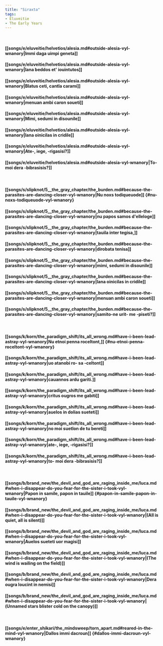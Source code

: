 ```yaml
---
title: "Siraxta"
tags:
- Eluveitie
- The Early Years
---
```

&nbsp;
#### [[songs/e/eluveitie/helvetios/alesia.md#outside-alesia-vyl-wnanory|Immi daga uimpi geneta]]
#### [[songs/e/eluveitie/helvetios/alesia.md#outside-alesia-vyl-wnanory|Iana beddos et' iouintutos]]
#### [[songs/e/eluveitie/helvetios/alesia.md#outside-alesia-vyl-wnanory|Blatus ceti, cantla carami]]
#### [[songs/e/eluveitie/helvetios/alesia.md#outside-alesia-vyl-wnanory|menuan ambi caron soueti]]
#### [[songs/e/eluveitie/helvetios/alesia.md#outside-alesia-vyl-wnanory|Mimi, sedumi in disounile]]
#### [[songs/e/eluveitie/helvetios/alesia.md#outside-alesia-vyl-wnanory|Iana oinicilas in cridile]]
#### [[songs/e/eluveitie/helvetios/alesia.md#outside-alesia-vyl-wnanory|Ate-, iege, -rigasisi?]]
#### [[songs/e/eluveitie/helvetios/alesia.md#outside-alesia-vyl-wnanory|To- moi dera -bibrasisis?]]
&nbsp;
#### [[songs/s/slipknot/5__the_gray_chapter/the_burden.md#because-the-parasites-are-dancing-closer-vyl-wnanory|Nu noxs todiqueuode]] {#nu-noxs-todiqueuode-vyl-wnanory}
#### [[songs/s/slipknot/5__the_gray_chapter/the_burden.md#because-the-parasites-are-dancing-closer-vyl-wnanory|nu papos samos d'elleloge]]
#### [[songs/s/slipknot/5__the_gray_chapter/the_burden.md#because-the-parasites-are-dancing-closer-vyl-wnanory|tauila inter tegisa,]]
#### [[songs/s/slipknot/5__the_gray_chapter/the_burden.md#because-the-parasites-are-dancing-closer-vyl-wnanory|dirobata tenisa]]
#### [[songs/s/slipknot/5__the_gray_chapter/the_burden.md#because-the-parasites-are-dancing-closer-vyl-wnanory|mimi, sedumi in disounile]]
#### [[songs/s/slipknot/5__the_gray_chapter/the_burden.md#because-the-parasites-are-dancing-closer-vyl-wnanory|Iana oinicilas in cridile]]
#### [[songs/s/slipknot/5__the_gray_chapter/the_burden.md#because-the-parasites-are-dancing-closer-vyl-wnanory|menuan ambi caron soueti]]
#### [[songs/s/slipknot/5__the_gray_chapter/the_burden.md#because-the-parasites-are-dancing-closer-vyl-wnanory|samito-ne urit- me -piseti?]]
&nbsp;
#### [[songs/k/korn/the_paradigm_shift/its_all_wrong.md#have-i-been-lead-astray-vyl-wnanory|Nu etnoi penna roceltont,]] {#nu-etnoi-penna-roceltont-vyl-wnanory}
#### [[songs/k/korn/the_paradigm_shift/its_all_wrong.md#have-i-been-lead-astray-vyl-wnanory|uo atanobi ro- sa -celtont]]
#### [[songs/k/korn/the_paradigm_shift/its_all_wrong.md#have-i-been-lead-astray-vyl-wnanory|cauannos ardu gariti.]]
#### [[songs/k/korn/the_paradigm_shift/its_all_wrong.md#have-i-been-lead-astray-vyl-wnanory|critus ougros me gabiti]]
#### [[songs/k/korn/the_paradigm_shift/its_all_wrong.md#have-i-been-lead-astray-vyl-wnanory|auelos in dolias sueteti]]
#### [[songs/k/korn/the_paradigm_shift/its_all_wrong.md#have-i-been-lead-astray-vyl-wnanory|no moi suetlon de tu bereti]]
#### [[songs/k/korn/the_paradigm_shift/its_all_wrong.md#have-i-been-lead-astray-vyl-wnanory|ate-, iege, -rigasisi?]]
#### [[songs/k/korn/the_paradigm_shift/its_all_wrong.md#have-i-been-lead-astray-vyl-wnanory|to- moi dera -bibrasisis?]]
&nbsp;
#### [[songs/b/brand_new/the_devil_and_god_are_raging_inside_me/luca.md#when-i-disappear-do-you-fear-for-the-sister-i-took-vyl-wnanory|Papon in samile, papon in tauile]] {#papon-in-samile-papon-in-tauile-vyl-wnanory}
#### [[songs/b/brand_new/the_devil_and_god_are_raging_inside_me/luca.md#when-i-disappear-do-you-fear-for-the-sister-i-took-vyl-wnanory|(All is quiet, all is silent)]]
#### [[songs/b/brand_new/the_devil_and_god_are_raging_inside_me/luca.md#when-i-disappear-do-you-fear-for-the-sister-i-took-vyl-wnanory|Auelos sueteti uor magisi]]
#### [[songs/b/brand_new/the_devil_and_god_are_raging_inside_me/luca.md#when-i-disappear-do-you-fear-for-the-sister-i-took-vyl-wnanory|(The wind is wailing on the field)]]
#### [[songs/b/brand_new/the_devil_and_god_are_raging_inside_me/luca.md#when-i-disappear-do-you-fear-for-the-sister-i-took-vyl-wnanory|Dera ougra loucint in nemisi]]
#### [[songs/b/brand_new/the_devil_and_god_are_raging_inside_me/luca.md#when-i-disappear-do-you-fear-for-the-sister-i-took-vyl-wnanory|(Unnamed stars blister cold on the canopy)]]
&nbsp;
#### [[songs/e/enter_shikari/the_mindsweep/torn_apart.md#reared-in-the-mind-vyl-wnanory|Dallos immi dacroun]] {#dallos-immi-dacroun-vyl-wnanory}
